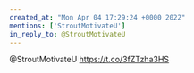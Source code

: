 ```yaml
---
created_at: "Mon Apr 04 17:29:24 +0000 2022"
mentions: ['StroutMotivateU']
in_reply_to: @StroutMotivateU
---
```


@StroutMotivateU https://t.co/3fZTzha3HS